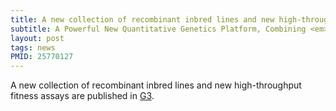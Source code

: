 ```yaml
---
title: A new collection of recombinant inbred lines and new high-throughput fitness assays are published in G3
subtitle: A Powerful New Quantitative Genetics Platform, Combining <em>Caenorhabditis elegans</em> High-Throughput Fitness Assays with a Large Collection of Recombinant Strains. 
layout: post
tags: news
PMID: 25770127
---
```


A new collection of recombinant inbred lines and new high-throughput fitness assays are published in <a href="http://www.g3journal.org/content/early/2015/03/13/g3.115.017178.abstract">G3</a>.
